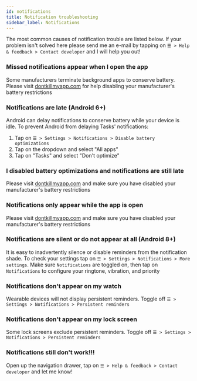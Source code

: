 ```yaml
---
id: notifications
title: Notification troubleshooting
sidebar_label: Notifications
---
```


The most common causes of notification trouble are listed below. If your
problem isn't solved here please send me an e-mail by tapping on `☰ > Help &
feedback > Contact developer` and I will help you out!

### Missed notifications appear when I open the app

Some manufacturers terminate background apps to conserve battery. Please visit
[dontkillmyapp.com](https://dontkillmyapp.com) for help disabling your
manufacturer's battery restrictions

### Notifications are late (Android 6+)

Android can delay notifications to conserve battery while your device is idle.
To prevent Android from delaying Tasks' notifications:

1. Tap on `☰ > Settings > Notifications > Disable battery optimizations`
2. Tap on the dropdown and select "All apps"
3. Tap on "Tasks" and select "Don't optimize"

### I disabled battery optimizations and notifications are still late

Please visit [dontkillmyapp.com](https://dontkillmyapp.com) and make sure you
have disabled your manufacturer's battery restrictions

### Notifications only appear while the app is open

Please visit [dontkillmyapp.com](https://dontkillmyapp.com) and make sure you
have disabled your manufacturer's battery restrictions

### Notifications are silent or do not appear at all (Android 8+)

It is easy to inadvertently silence or disable reminders from the notification
shade. To check your settings tap on `☰ > Settings > Notifications > More
settings`. Make sure `Notifications` are toggled on, then tap on
`Notifications` to configure your ringtone, vibration, and priority

### Notifications don't appear on my watch

Wearable devices will not display persistent reminders. Toggle off `☰ >
Settings > Notifications > Persistent reminders`

### Notifications don't appear on my lock screen

Some lock screens exclude persistent reminders. Toggle off `☰ > Settings >
Notifications > Persistent reminders`

### Notifications still don't work!!!

Open up the navigation drawer, tap on `☰ > Help & feedback > Contact developer` and
let me know!
